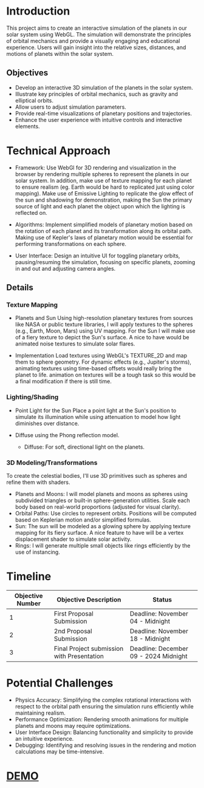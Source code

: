 # Introduction
This project aims to create an interactive simulation of the planets in our solar system using WebGL. The simulation will demonstrate the principles of orbital mechanics and provide a visually engaging and educational experience. Users will gain insight into the relative sizes, distances, and motions of planets within the solar system.

## Objectives
- Develop an interactive 3D simulation of the planets in the solar system.
- Illustrate key principles of orbital mechanics, such as gravity and elliptical orbits.
- Allow users to adjust simulation parameters.
- Provide real-time visualizations of planetary positions and trajectories.
- Enhance the user experience with intuitive controls and interactive elements.

# Technical Approach
- Framework: Use WebGl for 3D rendering and visualization in the browser by rendering multiple spheres to represent the planets in our solar system. In addition, make use of texture mapping for each planet to ensure realism (eg. Earth would be hard to replicated just using color mapping). Make use of Emissive Lighting to replicate the glow effect of the sun and shadowing for demonstration, making the Sun the primary source of light and each planet the object upon which the lighting is reflected on. 
  
- Algorithms: Implement simplified models of planetary motion based on the rotation of each planet and its transformation along its orbital path. Making use of Kepler's laws of planetary motion would be essential for performing transformations on each sphere.

- User Interface: Design an intuitive UI for toggling planetary orbits, pausing/resuming the simulation, focusing on specific planets, zooming in and out and adjusting camera angles.

## Details
### Texture Mapping

- Planets and Sun
Using high-resolution planetary textures from sources like NASA or public texture libraries, I will apply textures to the spheres (e.g., Earth, Moon, Mars) using UV mapping. For the Sun I will make use of a fiery texture to depict the Sun's surface. A nice to have would be animated noise textures to simulate solar flares.

- Implementation
Load textures using WebGL's TEXTURE_2D and map them to sphere geometry. For dynamic effects (e.g., Jupiter's storms), animating textures using time-based offsets would really bring the planet to life. animation on textures will be a tough task so this would be a final modification if there is still time.

### Lighting/Shading
- Point Light for the Sun
Place a point light at the Sun's position to simulate its illumination while using attenuation to model how light diminishes over distance.

- Diffuse using the Phong reflection model.
  - Diffuse: For soft, directional light on the planets.
 
### 3D Modeling/Transformations
To create the celestial bodies, I'll use 3D primitives such as spheres and refine them with shaders.

- Planets and Moons: I will model planets and moons as spheres using subdivided triangles or built-in sphere-generation utilities. Scale each body based on real-world proportions (adjusted for visual clarity).
- Orbital Paths: Use circles to represent orbits. Positions will be computed based on Keplerian motion and/or simplified formulas.
- Sun: The sun will be modeled as a glowing sphere by applying texture mapping for its fiery surface. A nice feature to have will be a vertex displacement shader to simulate solar activity.
- Rings: I will generate multiple small objects like rings efficiently by the use of instancing.


# Timeline

| Objective Number | Objective Description                                     | Status                                  |
|------------------|-----------------------------------------------------------|-----------------------------------------|
| 1                | First Proposal Submission                                 | Deadline: November 04 - Midnight        |
| 2                | 2nd Proposal Submission                                   | Deadline: November 18 - Midnight        |
| 3                | Final Project submission with Presentation                | Deadline: December 09 - 2024 Midnight   |

# Potential Challenges

- Physics Accuracy: Simplifying the complex rotational interactions with respect to the orbital path ensuring the simulation runs efficiently while maintaining realism.
- Performance Optimization: Rendering smooth animations for multiple planets and moons may require optimizations.
- User Interface Design: Balancing functionality and simplicity to provide an intuitive experience.
- Debugging: Identifying and resolving issues in the rendering and motion calculations may be time-intensive.
  
# [DEMO](https://sol.simonmclean.dev/)
